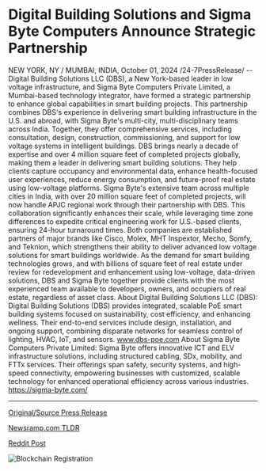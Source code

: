 # Digital Building Solutions and Sigma Byte Computers Announce Strategic Partnership

NEW YORK, NY / MUMBAI, INDIA, October 01, 2024 /24-7PressRelease/ -- Digital Building Solutions LLC (DBS), a New York-based leader in low voltage infrastructure, and Sigma Byte Computers Private Limited, a Mumbai-based technology integrator, have formed a strategic partnership to enhance global capabilities in smart building projects.  This partnership combines DBS's experience in delivering smart building infrastructure in the U.S. and abroad, with Sigma Byte's multi-city, multi-disciplinary teams across India. Together, they offer comprehensive services, including consultation, design, construction, commissioning, and support for low voltage systems in intelligent buildings.  DBS brings nearly a decade of expertise and over 4 million square feet of completed projects globally, making them a leader in delivering smart building solutions. They help clients capture occupancy and environmental data, enhance health-focused user experiences, reduce energy consumption, and future-proof real estate using low-voltage platforms.  Sigma Byte's extensive team across multiple cities in India, with over 20 million square feet of completed projects, will now handle APJC regional work through their partnership with DBS. This collaboration significantly enhances their scale, while leveraging time zone differences to expedite critical engineering work for U.S.-based clients, ensuring 24-hour turnaround times. Both companies are established partners of major brands like Cisco, Molex, MHT Inspextor, Mecho, Somfy, and Teknion, which strengthens their ability to deliver advanced low voltage solutions for smart buildings worldwide.  As the demand for smart building technologies grows, and with billions of square feet of real estate under review for redevelopment and enhancement using low-voltage, data-driven solutions, DBS and Sigma Byte together provide clients with the most experienced team available to developers, owners, and occupiers of real estate, regardless of asset class.  About Digital Building Solutions LLC (DBS): Digital Building Solutions (DBS) provides integrated, scalable PoE smart building systems focused on sustainability, cost efficiency, and enhancing wellness. Their end-to-end services include design, installation, and ongoing support, combining disparate networks for seamless control of lighting, HVAC, IoT, and sensors. www.dbs-poe.com   About Sigma Byte Computers Private Limited: Sigma Byte offers innovative ICT and ELV infrastructure solutions, including structured cabling, SDx, mobility, and FTTx services. Their offerings span safety, security systems, and high-speed connectivity, empowering businesses with customized, scalable technology for enhanced operational efficiency across various industries. https://sigma-byte.com/ 

---

[Original/Source Press Release](https://www.24-7pressrelease.com/press-release/514835/digital-building-solutions-and-sigma-byte-computers-announce-strategic-partnership)
                    

[Newsramp.com TLDR](https://newsramp.com/curated-news/dbs-and-sigma-byte-form-strategic-partnership-for-smart-building-projects/b9f236dd5fd6a0fa9c038eed727b8a60) 

 



[Reddit Post](https://www.reddit.com/r/Business_NewsRamp/comments/1fti7ta/dbs_and_sigma_byte_form_strategic_partnership_for/) 



![Blockchain Registration](https://cdn.newsramp.app/24-7PressRelease/qrcode/2410/1/nino7spy.webp)